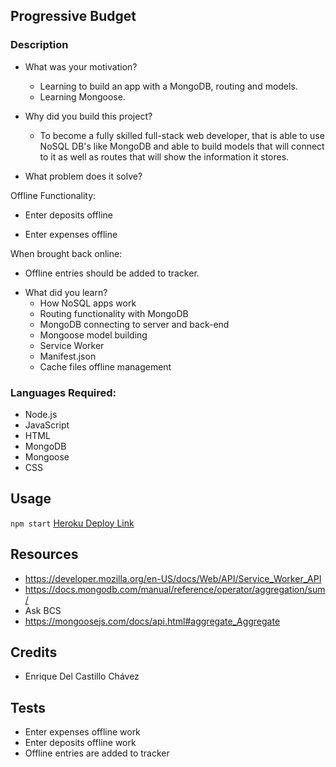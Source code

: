 ## Progressive Budget

### Description
- What was your motivation?
  - Learning to build an app with a MongoDB, routing and models. 
  - Learning Mongoose.

- Why did you build this project?  
  - To become a fully skilled full-stack web developer, that is able to use NoSQL DB's like MongoDB and able to build models that will connect to it as well as routes that will show the information it stores.

- What problem does it solve?

Offline Functionality:

  * Enter deposits offline

  * Enter expenses offline

When brought back online:

  * Offline entries should be added to tracker.

- What did you learn?
  - How NoSQL apps work
  - Routing functionality with MongoDB
  - MongoDB connecting to server and back-end
  - Mongoose model building
  - Service Worker
  - Manifest.json
  - Cache files offline management

### Languages Required:
- Node.js
- JavaScript
- HTML
- MongoDB
- Mongoose
- CSS

## Usage
`npm start`
[Heroku Deploy Link](https://rocky-hamlet-54478.herokuapp.com/)

## Resources
- https://developer.mozilla.org/en-US/docs/Web/API/Service_Worker_API
- https://docs.mongodb.com/manual/reference/operator/aggregation/sum/
- Ask BCS
- https://mongoosejs.com/docs/api.html#aggregate_Aggregate


## Credits
- Enrique Del Castillo Chávez

## Tests
- Enter expenses offline work 
- Enter deposits offline work
- Offline entries are added to tracker
